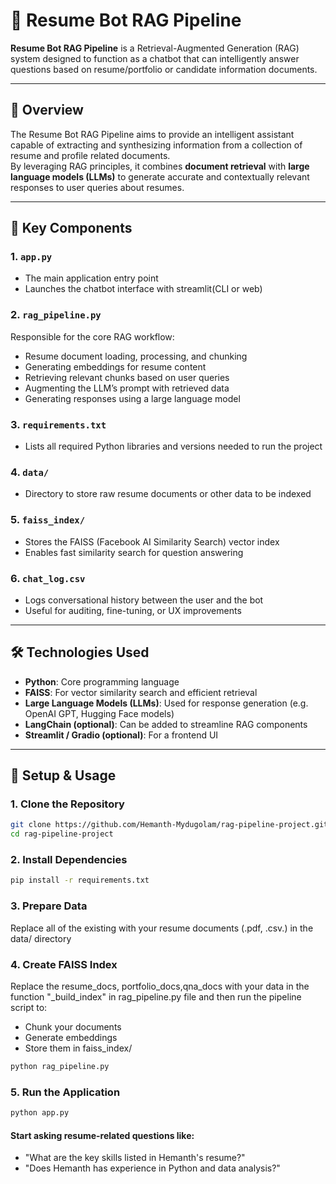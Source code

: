 # 🤖 Resume Bot RAG Pipeline

**Resume Bot RAG Pipeline** is a Retrieval-Augmented Generation (RAG) system designed to function as a chatbot that can intelligently answer questions based on resume/portfolio or candidate information documents.

---

## 📘 Overview

The Resume Bot RAG Pipeline aims to provide an intelligent assistant capable of extracting and synthesizing information from a collection of resume and profile related documents.  
By leveraging RAG principles, it combines **document retrieval** with **large language models (LLMs)** to generate accurate and contextually relevant responses to user queries about resumes.

---

## 🧩 Key Components

### **1. `app.py`**
- The main application entry point  
- Launches the chatbot interface with streamlit(CLI or web)

### **2. `rag_pipeline.py`**
Responsible for the core RAG workflow:
- Resume document loading, processing, and chunking
- Generating embeddings for resume content
- Retrieving relevant chunks based on user queries
- Augmenting the LLM’s prompt with retrieved data
- Generating responses using a large language model

### **3. `requirements.txt`**
- Lists all required Python libraries and versions needed to run the project

### **4. `data/`**
- Directory to store raw resume documents or other data to be indexed

### **5. `faiss_index/`**
- Stores the FAISS (Facebook AI Similarity Search) vector index  
- Enables fast similarity search for question answering

### **6. `chat_log.csv`**
- Logs conversational history between the user and the bot  
- Useful for auditing, fine-tuning, or UX improvements

---

## 🛠 Technologies Used

- **Python**: Core programming language
- **FAISS**: For vector similarity search and efficient retrieval
- **Large Language Models (LLMs)**: Used for response generation (e.g. OpenAI GPT, Hugging Face models)
- **LangChain (optional)**: Can be added to streamline RAG components
- **Streamlit / Gradio (optional)**: For a frontend UI

---

## 🚀 Setup & Usage

### **1. Clone the Repository**

```bash
git clone https://github.com/Hemanth-Mydugolam/rag-pipeline-project.git
cd rag-pipeline-project
```

### **2. Install Dependencies**
``` bash
pip install -r requirements.txt
```

### **3. Prepare Data**
Replace all of the existing with your resume documents (.pdf, .csv.) in the data/ directory

### **4. Create FAISS Index**
Replace the resume_docs, portfolio_docs,qna_docs with your data in the function "_build_index" in rag_pipeline.py file and then run the pipeline script to:
- Chunk your documents
- Generate embeddings
- Store them in faiss_index/

```bash
python rag_pipeline.py
```

### **5. Run the Application**
```bash
python app.py
```

#### Start asking resume-related questions like:

- "What are the key skills listed in Hemanth's resume?"
- "Does Hemanth has experience in Python and data analysis?"
